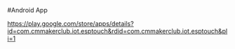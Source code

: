 #Android App

  https://play.google.com/store/apps/details?id=com.cmmakerclub.iot.esptouch&rdid=com.cmmakerclub.iot.esptouch&pli=1
